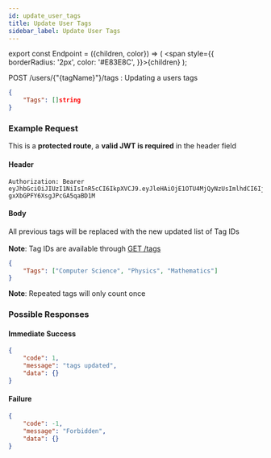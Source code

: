 ```yaml
---
id: update_user_tags
title: Update User Tags
sidebar_label: Update User Tags
---
```


export const Endpoint = ({children, color}) => ( <span style={{
      borderRadius: '2px',
      color: '#E83E8C',
    }}>{children}</span> );

<Endpoint>POST /users/{"{tagName}"}/tags </Endpoint>: Updating a users tags

```json
{
    "Tags": []string
}
```

### Example Request
This is a **protected route**, a **valid JWT is required** in the header field

#### Header
```
Authorization: Bearer eyJhbGciOiJIUzI1NiIsInR5cCI6IkpXVCJ9.eyJleHAiOjE1OTU4MjQyNzUsImlhdCI6IjIwMjAtMDctMjdUMDA6MjY6MTUuNzg5NTg0Mi0wNDowMCIsInN1YiI6ImNocmlzIn0.5US2_ITKcfgkpEbfsR-gxXbGPFY6XsgJPcGA5qaBD1M
```

#### Body
All previous tags will be replaced with the new updated list of Tag IDs<br></br>
**Note**: Tag IDs are available through [GET /tags](get_tags)
```json
{
    "Tags": ["Computer Science", "Physics", "Mathematics"]
}
```
**Note**: Repeated tags will only count once  

### Possible Responses
#### Immediate Success
```json
{
	"code": 1,
	"message": "tags updated",
	"data": {}
}
```
#### Failure
```json
{
	"code": -1,
	"message": "Forbidden",
	"data": {}
}
```


